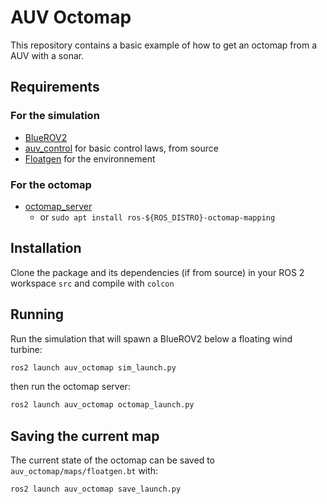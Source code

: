 # AUV Octomap

This repository contains a basic example of how to get an octomap from a AUV with a sonar.


## Requirements

### For the simulation

- [BlueROV2](https://github.com/CentraleNantesROV/bluerov2.git)
- [auv_control](https://github.com/CentraleNantesROV/auv_control) for basic control laws, from source
- [Floatgen](https://github.com/CentraleNantesROV/floatgen.git) for the environnement


### For the octomap

- [octomap_server](https://github.com/OctoMap/octomap_mapping/tree/ros2)
    - or `sudo apt install ros-${ROS_DISTRO}-octomap-mapping`

## Installation 

Clone the package and its dependencies (if from source) in your ROS 2 workspace `src` and compile with `colcon`

## Running 

Run the simulation that will spawn a BlueROV2 below a floating wind turbine:

```bash
ros2 launch auv_octomap sim_launch.py
```

then run the octomap server:

```bash
ros2 launch auv_octomap octomap_launch.py
```

## Saving the current map

The current state of the octomap can be saved to `auv_octomap/maps/floatgen.bt` with:

```bash
ros2 launch auv_octomap save_launch.py
```
